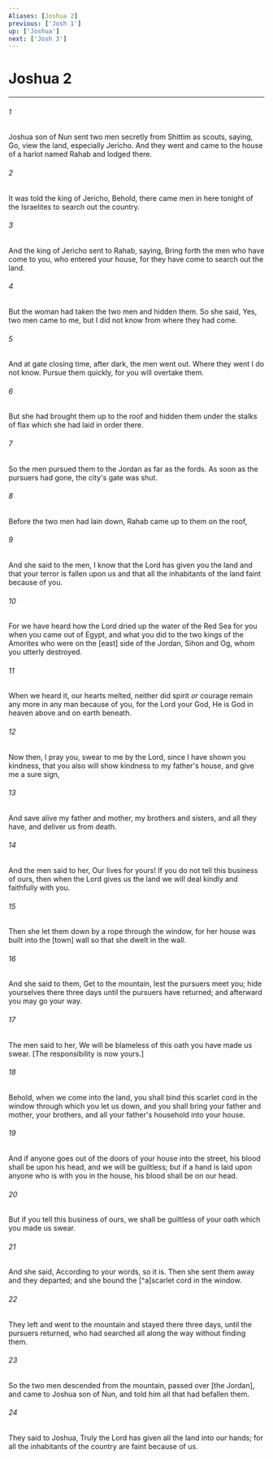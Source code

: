 ```yaml
---
Aliases: [Joshua 2]
previous: ['Josh 1']
up: ['Joshua']
next: ['Josh 3']
---
```

# Joshua 2

***














###### 1 






Joshua son of Nun sent two men secretly from Shittim as scouts, saying, Go, view the land, especially Jericho. And they went and came to the house of a harlot named Rahab and lodged there. 













###### 2 






It was told the king of Jericho, Behold, there came men in here tonight of the Israelites to search out the country. 













###### 3 






And the king of Jericho sent to Rahab, saying, Bring forth the men who have come to you, who entered your house, for they have come to search out the land. 













###### 4 






But the woman had taken the two men and hidden them. So she said, Yes, two men came to me, but I did not know from where they had come. 













###### 5 






And at gate closing time, after dark, the men went out. Where they went I do not know. Pursue them quickly, for you will overtake them. 













###### 6 






But she had brought them up to the roof and hidden them under the stalks of flax which she had laid in order there. 













###### 7 






So the men pursued them to the Jordan as far as the fords. As soon as the pursuers had gone, the city's gate was shut. 













###### 8 






Before the two men had lain down, Rahab came up to them on the roof, 













###### 9 






And she said to the men, I know that the Lord has given you the land and that your terror is fallen upon us and that all the inhabitants of the land faint because of you. 













###### 10 






For we have heard how the Lord dried up the water of the Red Sea for you when you came out of Egypt, and what you did to the two kings of the Amorites who were on the [east] side of the Jordan, Sihon and Og, whom you utterly destroyed. 













###### 11 






When we heard it, our hearts melted, neither did spirit _or_ courage remain any more in any man because of you, for the Lord your God, He is God in heaven above and on earth beneath. 













###### 12 






Now then, I pray you, swear to me by the Lord, since I have shown you kindness, that you also will show kindness to my father's house, and give me a sure sign, 













###### 13 






And save alive my father and mother, my brothers and sisters, and all they have, and deliver us from death. 













###### 14 






And the men said to her, Our lives for yours! If you do not tell this business of ours, then when the Lord gives us the land we will deal kindly and faithfully with you. 













###### 15 






Then she let them down by a rope through the window, for her house was built into the [town] wall so that she dwelt in the wall. 













###### 16 






And she said to them, Get to the mountain, lest the pursuers meet you; hide yourselves there three days until the pursuers have returned; and afterward you may go your way. 













###### 17 






The men said to her, We will be blameless of this oath you have made us swear. [The responsibility is now yours.] 













###### 18 






Behold, when we come into the land, you shall bind this scarlet cord in the window through which you let us down, and you shall bring your father and mother, your brothers, and all your father's household into your house. 













###### 19 






And if anyone goes out of the doors of your house into the street, his blood shall be upon his head, and we will be guiltless; but if a hand is laid upon anyone who is with you in the house, his blood shall be on our head. 













###### 20 






But if you tell this business of ours, we shall be guiltless of your oath which you made us swear. 













###### 21 






And she said, According to your words, so it is. Then she sent them away and they departed; and she bound the [^a]scarlet cord in the window. 













###### 22 






They left and went to the mountain and stayed there three days, until the pursuers returned, who had searched all along the way without finding them. 













###### 23 






So the two men descended from the mountain, passed over [the Jordan], and came to Joshua son of Nun, and told him all that had befallen them. 













###### 24 






They said to Joshua, Truly the Lord has given all the land into our hands; for all the inhabitants of the country are faint because of us.

